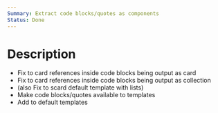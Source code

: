 ```yaml
---
Summary: Extract code blocks/quotes as components
Status: Done
---
```


# Description

- Fix to card references inside code blocks being output as card
- Fix to card references inside code blocks being output as collection
- (also Fix to scard default template with lists)
- Make code blocks/quotes available to templates
- Add to default templates
